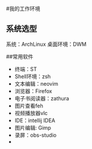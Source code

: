#我的工作环境

## 系统选型

系统：ArchLinux
桌面环境：DWM

##常用软件
- 终端：ST
- Shell环境：zsh
- 文本编辑：neovim
- 浏览器：Firefox
- 电子书阅读器：zathura
- 图片查看feh
- 视频播放器vlc
- IDE：intellij IDEA
- 图片编辑: Gimp
- 录屏：obs-studio
- 
